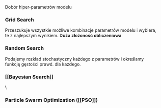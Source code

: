 Dobór hiper-parametrów modelu

### Grid Search
Przeszukuje wszystkie możliwe kombinacje parametrów modelu i wybiera, te z najlepszym wynikiem.
**Duża złożoność obliczeniowa**
### Random Search
Podajemy rozkład stochastyczny każdego z parametrów i określamy funkcję gęstości prawd. dla każdego. 
### [[Bayesian Search]]
\
### Particle Swarm Optimization ([[PSO]])


